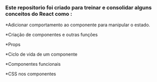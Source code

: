 ### Este repositorio foi criado para treinar e consolidar alguns conceitos do React como :

*Adicionar comportamento ao componente para manipular o estado.

*Criação de componentes e outras funções

*Props

*Ciclo de vida de um componente

*Componentes funcionais

*CSS nos componentes
